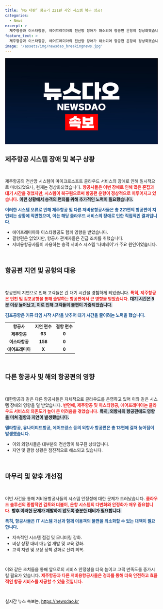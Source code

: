 ```yaml
---
title: ‘MS 대란’ 항공기 221편 지연 시스템 복구 성공!
categories:
  - News
excerpt: >
  제주항공과 이스타항공, 에어프레미아의 전산망 장애가 해소되어 항공편 운항이 정상화됐습니다. 이번 오류로 221편이 지연되며 승객들이 큰 불편을 겪었지만, 대부분의 항공사 시스템은 복구되었습니다.
feature_text: >
  제주항공과 이스타항공, 에어프레미아의 전산망 장애가 해소되어 항공편 운항이 정상화됐습니다. 이번 오류로 221편이 지연되며 승객들이 큰 불편을 겪었지만, 대부분의 항공사 시스템은 복구되었습니다.
image: '/assets/img/newsdao_breakingnews.jpg'
---
```


<p><img src="/assets/img/newsdao_breakingnews.jpg" alt="pcversion 속보" /></p>

<h2 data-ke-size="size26">제주항공 시스템 장애 및 복구 상황</h2>

<p data-ke-size="size16">&nbsp;</p>

<p>제주항공의 전산망 시스템이 마이크로소프트 클라우드 서비스의 장애로 인해 일시적으로 마비되었으나, 현재는 정상화되었습니다. <b><span style="color: #ee2323;">항공사들은 이번 장애로 인해 많은 혼잡과 대기 시간을 겪었지만, 시스템이 복구됨으로써 항공편 운항이 정상적으로 이루어지고 있습니다.</span></b> <b><span style="background-color: #21538527;">이런 상황에서 승객의 편의를 위해 추가적인 노력이 필요했습니다.</span></b> </p>

<p><b><span style="color: #1a5490;">이러한 시스템 오류로 인해 제주항공 및 다른 저비용항공사들은 총 221편의 항공편이 지연되는 상황에 직면했으며, 이는 해당 클라우드 서비스의 장애로 인한 직접적인 결과입니다.</span></b> </p>

<ul>
    <li>에어프레미아와 이스타항공도 함께 영향을 받았습니다.</li>
    <li>결항편은 없었지만, 항공사 관계자들은 긴급 조치를 취했습니다.</li>
    <li>저비용항공사들이 사용하는 승객 서비스 시스템 ‘나비테어’가 주요 원인이었습니다.</li>
</ul>

<p data-ke-size="size16">&nbsp;</p>

<h2 data-ke-size="size26">항공편 지연 및 공항의 대응</h2>

<p data-ke-size="size16">&nbsp;</p>

<p>항공편의 지연으로 인해 고객들은 긴 대기 시간을 경험하게 되었습니다. <b><span style="color: #ee2323;">특히, 제주항공은 인천 및 김포공항을 통해 출발하는 항공편에서 큰 영향을 받았습니다.</span></b> <b><span style="background-color: #21538527;">대기 시간은 5분 이상 늘어났고, 이로 인해 고객들의 불편이 가중되었습니다.</span></b> </p>

<p><b><span style="color: #1a5490;">김포공항은 커퓨 타임 시작 시각을 낮추어 대기 시간을 줄이려는 노력을 했습니다.</span></b> </p>

<table>
    <tr>
        <td style="text-align: center; height: 17px;"><b>항공사</b></td>
        <td style="text-align: center; height: 17px;"><b>지연 편수</b></td>
        <td style="text-align: center; height: 17px;"><b>결항 편수</b></td>
    </tr>
    <tr>
        <td style="text-align: center; height: 17px;"><b>제주항공</b></td>
        <td style="text-align: center; height: 17px;"><b>63</b></td>
        <td style="text-align: center; height: 17px;"><b>0</b></td>
    </tr>
    <tr>
        <td style="text-align: center; height: 17px;"><b>이스타항공</b></td>
        <td style="text-align: center; height: 17px;"><b>158</b></td>
        <td style="text-align: center; height: 17px;"><b>0</b></td>
    </tr>
    <tr>
        <td style="text-align: center; height: 17px;"><b>에어프레미아</b></td>
        <td style="text-align: center; height: 17px;"><b>X</b></td>
        <td style="text-align: center; height: 17px;"><b>0</b></td>
    </tr>
</table>

<p data-ke-size="size16">&nbsp;</p>

<h2 data-ke-size="size26">다른 항공사 및 해외 항공편의 영향</h2>

<p data-ke-size="size16">&nbsp;</p>

<p>대한항공과 같은 다른 항공사들은 자체적으로 클라우드를 운영하고 있어 이와 같은 시스템 장애의 영향을 덜 받았습니다. <b><span style="color: #ee2323;">반면에, 제주항공 및 이스타항공, 에어프레미아는 클라우드 서비스의 의존도가 높아 큰 어려움을 겪었습니다.</span></b> <b><span style="background-color: #21538527;">특히, 외항사의 항공편에도 영향을 미쳐 결항과 지연이 발생했습니다.</span></b> </p>

<p><b><span style="color: #1a5490;">델타항공, 유나이티드항공, 에어프랑스 등의 외항사 항공편은 총 13편에 걸쳐 늦어짐이 발생했습니다.</span></b> </p>

<ul>
    <li>이외 외항사들은 대부분의 전산망이 복구된 상태입니다.</li>
    <li>지연 및 결항 상황은 점진적으로 해소되고 있습니다.</li>
</ul>

<p data-ke-size="size16">&nbsp;</p> 

<h2 data-ke-size="size26">마무리 및 향후 개선점</h2>

<p data-ke-size="size16">&nbsp;</p>

<p>이번 사건을 통해 저비용항공사들의 시스템 안정성에 대한 문제가 드러났습니다. <b><span style="color: #ee2323;">클라우드 솔루션의 종합적인 검토와 더불어, 운항 시스템의 다변화와 안정화가 매우 중요합니다.</span></b> <b><span style="background-color: #21538527;">향후 이러한 문제가 재발하지 않도록 충분한 대비가 필요합니다.</span></b> </p>

<p><b><span style="color: #1a5490;">특히, 항공사들은 IT 시스템 개선과 함께 이용객의 불편을 최소화할 수 있는 대책이 필요합니다.</span></b> </p>

<ul>
    <li>지속적인 시스템 점검 및 모니터링 강화.</li>
    <li>비상 상황 대비 매뉴얼 개발 및 교육 강화.</li>
    <li>고객 지원 및 보상 정책 강화로 신뢰 회복.</li>
</ul>

<p data-ke-size="size16">&nbsp;</p>

<p>이와 같은 조치들을 통해 앞으로의 서비스 안정성을 더욱 높이고 고객 만족도를 증가시킬 필요가 있습니다. <b><span style="color: #ee2323;">제주항공과 다른 저비용항공사들은 경과를 통해 더욱 안전하고 효율적인 항공 서비스를 제공할 수 있을 것입니다.</span></b> </p>

<p data-ke-size="size16">&nbsp;</p>
실시간 뉴스 속보는, <a href="https://newsdao.kr" rel="dofollow">https://newsdao.kr</a>


